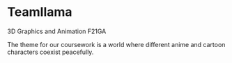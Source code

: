 # TeamIlama
3D Graphics and Animation F21GA

The theme for our coursework is a world where different anime and cartoon characters coexist peacefully.

